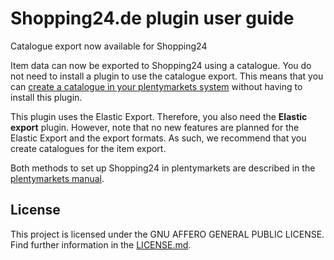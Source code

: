 
# Shopping24.de plugin user guide

<div class="alert alert-info" role="alert">
Catalogue export now available for Shopping24
 
Item data can now be exported to Shopping24 using a catalogue. You do not need to install a plugin to use the catalogue export. This means that you can <a href="https://knowledge.plentymarkets.com/en-gb/manual/main/markets/shopping24.html#catalogue-export" target="_blank">create a catalogue in your plentymarkets system</a> without having to install this plugin.
 
This plugin uses the Elastic Export. Therefore, you also need the **Elastic export** plugin. However, note that no new features are planned for the Elastic Export and the export formats. As such, we recommend that you create catalogues for the item export.
 
Both methods to set up Shopping24 in plentymarkets are described in the <a href="https://knowledge.plentymarkets.com/en-gb/manual/main/markets/shopping24.html" target="_blank">plentymarkets manual</a>.

## License

This project is licensed under the GNU AFFERO GENERAL PUBLIC LICENSE. Find further information in the [LICENSE.md](https://github.com/plentymarkets/plugin-elastic-export-shopping-24-de/blob/master/LICENSE.md).
